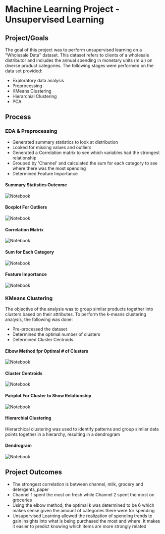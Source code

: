 # Machine Learning Project - Unsupervised Learning

## Project/Goals
The goal of this project was to perform unsupervised learning on a "Wholesale Data" dataset. This dataset refers to clients of a wholesale distributor and includes the annual spending in monetary units (m.u.) on diverse product categories. The following stages were performed on the data set provided:
- Exploratory data analysis
- Preprocessing
- KMeans Clustering
- Hierarchial Clustering
- PCA

## Process
### EDA & Preprocessing

- Generated summary statistics to look at distribution
- Looked for missing values and outliers
- Generated a Correlation matrix to see which variables had the strongest relationship
- Grouped by 'Channel' and calculated the sum for each category to see where there was the most spending
- Determined Feature Importance
#### Summary Statistics Outcome
<img src="images/Summary Statistics (Unsupervised Learning).png" alt="Notebook">

#### Boxplot For Outliers
<img src="images/Boxplot for Outliers.png" alt="Notebook">

#### Correlation Matrix
<img src="images/Correlation Matrix - Unsupervised Learning.png" alt="Notebook">

#### Sum for Each Category
<img src="images/Channel Group & Sum For Each Category.png" alt="Notebook">

#### Feature Importance
<img src="images/Feature Importance.png" alt="Notebook">



### KMeans Clustering
The objective of the analysis was to group similar products together into clusters based on their attributes. To perform the k-means clustering analysis, the following was done:
- Pre-processed the dataset
- Determined the optimal number of clusters
- Determined Cluster Centroids

#### Elbow Method fpr Optimal # of Clusters
<img src="images/Elbow Method.png" alt="Notebook">

#### Cluster Centroids
<img src="images/Cluster Centroids.png" alt="Notebook">

#### Pairplot For Cluster to Show Relationship
<img src="images/Pairplot For Clusters.png" alt="Notebook">


#### Hierarchial Clustering

Hierarchical clustering was used to identify patterns and group similar data points together in a hierarchy, resulting in a dendrogram

#### Dendrogram
<img src="images/Hierarchial Dendrogram.png" alt="Notebook">





## Project Outcomes
- The strongest correlation is between channel, milk, grocery and detergents_paper
- Channel 1 spent the most on fresh while Channel 2 spent the most on groceries
- Using the elbow method, the optimal k was determined to be 6 which makes sense given the amount of categories there were for spending
- Unsupervised Learning allowed the realization of spending trends to gain insights into what is being purchased the most and where. It makes it easier to predict knowing which items are more strongly related 
